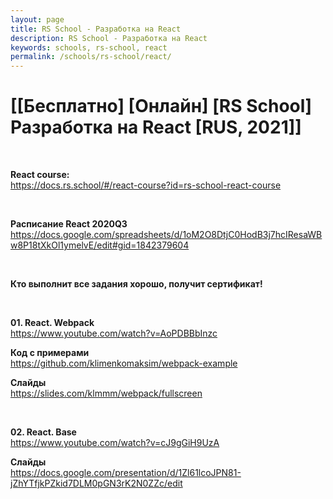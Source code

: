 ```yaml
---
layout: page
title: RS School - Разработка на React
description: RS School - Разработка на React
keywords: schools, rs-school, react
permalink: /schools/rs-school/react/
---
```


# [[Бесплатно] [Онлайн] [RS School] Разработка на React [RUS, 2021]]

<br/>

**React course:**  
https://docs.rs.school/#/react-course?id=rs-school-react-course

<br/>

**Расписание React 2020Q3**  
https://docs.google.com/spreadsheets/d/1oM2O8DtjC0HodB3j7hcIResaWBw8P18tXkOl1ymelvE/edit#gid=1842379604

<br/>

**Кто выполнит все задания хорошо, получит сертификат!**

<br/>

**01. React. Webpack**  
https://www.youtube.com/watch?v=AoPDBBbInzc

**Код с примерами**  
https://github.com/klimenkomaksim/webpack-example

**Слайды**  
https://slides.com/klmmm/webpack/fullscreen

<br/>

**02. React. Base**  
https://www.youtube.com/watch?v=cJ9gGiH9UzA

**Слайды**  
https://docs.google.com/presentation/d/1Zl61lcoJPN81-jZhYTfjkPZkid7DLM0pGN3rK2N0ZZc/edit

<br/>
